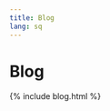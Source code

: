 ```yaml
---
title: Blog
lang: sq
---
```




<!-- GENERATED FILE -- DO NOT EDIT -->



# Blog

{% include blog.html %}

